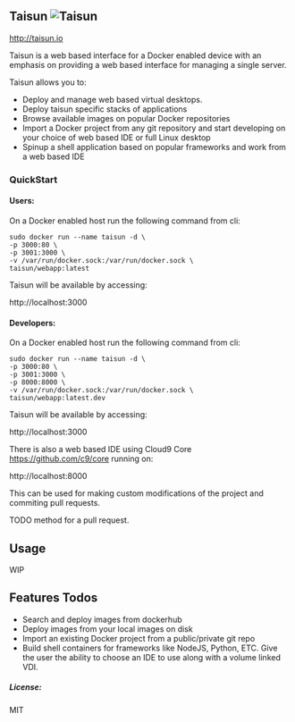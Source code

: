 ## Taisun ![Taisun](http://taisun.io/img/TaisunSmall.png)

http://taisun.io


Taisun is a web based interface for a Docker enabled device with an emphasis on providing a web based interface for managing a single server.

Taisun allows you to: 

  - Deploy and manage web based virtual desktops.
  - Deploy taisun specific stacks of applications
  - Browse available images on popular Docker repositories
  - Import a Docker project from any git repository and start developing on your choice of web based IDE or full Linux desktop
  - Spinup a shell application based on popular frameworks and work from a web based IDE

### QuickStart

#### Users:

On a Docker enabled host run the following command from cli:
```
sudo docker run --name taisun -d \
-p 3000:80 \
-p 3001:3000 \
-v /var/run/docker.sock:/var/run/docker.sock \
taisun/webapp:latest
```
Taisun will be available by accessing: 

http://localhost:3000

#### Developers: 

On a Docker enabled host run the following command from cli:
```
sudo docker run --name taisun -d \
-p 3000:80 \
-p 3001:3000 \
-p 8000:8000 \
-v /var/run/docker.sock:/var/run/docker.sock \
taisun/webapp:latest.dev
```
Taisun will be available by accessing: 

http://localhost:3000

There is also a web based IDE using Cloud9 Core https://github.com/c9/core running on: 

http://localhost:8000

This can be used for making custom modifications of the project and commiting pull requests. 

TODO method for a pull request. 

## Usage

WIP

## Features Todos

  - Search and deploy images from dockerhub
  - Deploy images from your local images on disk
  - Import an existing Docker project from a public/private git repo
  - Build shell containers for frameworks like NodeJS, Python, ETC. Give the user the ability to choose an IDE to use along with a volume linked VDI. 


##### License:
MIT
